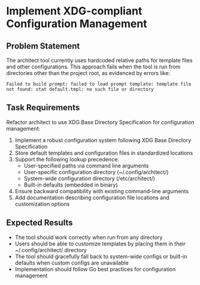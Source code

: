 # Implement XDG-compliant Configuration Management

## Problem Statement
The architect tool currently uses hardcoded relative paths for template files and other configurations. This approach fails when the tool is run from directories other than the project root, as evidenced by errors like:

```
Failed to build prompt: failed to load prompt template: template file not found: stat default.tmpl: no such file or directory
```

## Task Requirements
Refactor architect to use XDG Base Directory Specification for configuration management:

1. Implement a robust configuration system following XDG Base Directory Specification
2. Store default templates and configuration files in standardized locations
3. Support the following lookup precedence:
   - User-specified paths via command line arguments
   - User-specific configuration directory (~/.config/architect/)
   - System-wide configuration directory (/etc/architect/)
   - Built-in defaults (embedded in binary)
4. Ensure backward compatibility with existing command-line arguments
5. Add documentation describing configuration file locations and customization options

## Expected Results
- The tool should work correctly when run from any directory
- Users should be able to customize templates by placing them in their ~/.config/architect/ directory
- The tool should gracefully fall back to system-wide configs or built-in defaults when custom configs are unavailable
- Implementation should follow Go best practices for configuration management
